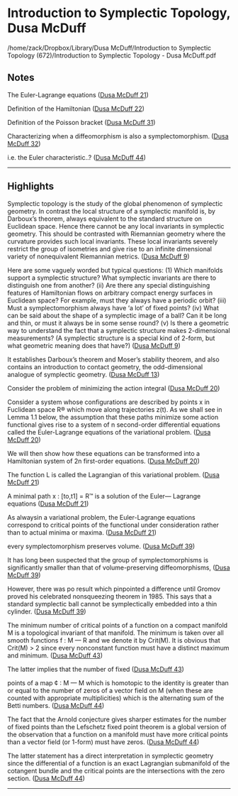# Introduction to Symplectic Topology, Dusa McDuff
/home/zack/Dropbox/Library/Dusa McDuff/Introduction to Symplectic Topology (672)/Introduction to Symplectic Topology - Dusa McDuff.pdf
## Notes
The Euler-Lagrange equations (<a href="file:////home/zack/Dropbox/Library/Dusa McDuff/Introduction to Symplectic Topology (672)/Introduction to Symplectic Topology - Dusa McDuff.pdf#page=21" target="_blank">Dusa McDuff 21</a>)</p>
Definition of the Hamiltonian (<a href="file:////home/zack/Dropbox/Library/Dusa McDuff/Introduction to Symplectic Topology (672)/Introduction to Symplectic Topology - Dusa McDuff.pdf#page=22" target="_blank">Dusa McDuff 22</a>)</p>
Definition of the Poisson bracket (<a href="file:////home/zack/Dropbox/Library/Dusa McDuff/Introduction to Symplectic Topology (672)/Introduction to Symplectic Topology - Dusa McDuff.pdf#page=31" target="_blank">Dusa McDuff 31</a>)</p>
Characterizing when a diffeomorphism is also a symplectomorphism. (<a href="file:////home/zack/Dropbox/Library/Dusa McDuff/Introduction to Symplectic Topology (672)/Introduction to Symplectic Topology - Dusa McDuff.pdf#page=32" target="_blank">Dusa McDuff 32</a>)</p>
i.e. the Euler characteristic..? (<a href="file:////home/zack/Dropbox/Library/Dusa McDuff/Introduction to Symplectic Topology (672)/Introduction to Symplectic Topology - Dusa McDuff.pdf#page=44" target="_blank">Dusa McDuff 44</a>)</p><hr>
## Highlights
Symplectic topology is the study of the global phenomenon of symplectic geometry. In contrast the local structure of a symplectic manifold is, by Darboux’s theorem, always equivalent to the standard structure on Euclidean space. Hence there cannot be any local invariants in symplectic geometry. This should be contrasted with Riemannian geometry where the curvature provides such local invariants. These local invariants severely restrict the group of isometries and give rise to an infinite dimensional variety of nonequivalent Riemannian metrics. (<a href="file:////home/zack/Dropbox/Library/Dusa McDuff/Introduction to Symplectic Topology (672)/Introduction to Symplectic Topology - Dusa McDuff.pdf#page=9" target="_blank">Dusa McDuff 9</a>)</p>
Here are some vaguely worded but typical questions: (1) Which manifolds support a symplectic structure? What symplectic invariants are there to distinguish one from another? (ii) Are there any special distinguishing features of Hamiltonian flows on arbitrary compact energy surfaces in Euclidean space? For example, must they always have a periodic orbit? (iii) Must a symplectomorphism always have ‘a lot’ of fixed points? (iv) What can be said about the shape of a symplectic image of a ball? Can it be long and thin, or must it always be in some sense round? (v) Is there a geometric way to understand the fact that a symplectic structure makes 2-dimensional measurements? (A symplectic structure is a special kind of 2-form, but what geometric meaning does that have?) (<a href="file:////home/zack/Dropbox/Library/Dusa McDuff/Introduction to Symplectic Topology (672)/Introduction to Symplectic Topology - Dusa McDuff.pdf#page=9" target="_blank">Dusa McDuff 9</a>)</p>
It establishes Darboux’s theorem and Moser’s stability theorem, and also contains an introduction to contact geometry, the odd-dimensional analogue of symplectic geometry. (<a href="file:////home/zack/Dropbox/Library/Dusa McDuff/Introduction to Symplectic Topology (672)/Introduction to Symplectic Topology - Dusa McDuff.pdf#page=13" target="_blank">Dusa McDuff 13</a>)</p>
Consider the problem of minimizing the action integral (<a href="file:////home/zack/Dropbox/Library/Dusa McDuff/Introduction to Symplectic Topology (672)/Introduction to Symplectic Topology - Dusa McDuff.pdf#page=20" target="_blank">Dusa McDuff 20</a>)</p>
Consider a system whose configurations are described by points x in Fuclidean space R® which move along trajectories z(t). As we shall see in Lemma 1.1 below, the assumption that these paths minimize some action functional gives rise to a system of n second-order differential equations called the Euler-Lagrange equations of the variational problem. (<a href="file:////home/zack/Dropbox/Library/Dusa McDuff/Introduction to Symplectic Topology (672)/Introduction to Symplectic Topology - Dusa McDuff.pdf#page=20" target="_blank">Dusa McDuff 20</a>)</p>
We will then show how these equations can be transformed into a Hamiltonian system of 2n first-order equations. (<a href="file:////home/zack/Dropbox/Library/Dusa McDuff/Introduction to Symplectic Topology (672)/Introduction to Symplectic Topology - Dusa McDuff.pdf#page=20" target="_blank">Dusa McDuff 20</a>)</p>
The function L is called the Lagrangian of this variational problem. (<a href="file:////home/zack/Dropbox/Library/Dusa McDuff/Introduction to Symplectic Topology (672)/Introduction to Symplectic Topology - Dusa McDuff.pdf#page=21" target="_blank">Dusa McDuff 21</a>)</p>
A minimal path x : [to,t1] = R™ is a solution of the Euler— Lagrange equations (<a href="file:////home/zack/Dropbox/Library/Dusa McDuff/Introduction to Symplectic Topology (672)/Introduction to Symplectic Topology - Dusa McDuff.pdf#page=21" target="_blank">Dusa McDuff 21</a>)</p>
As alwaysin a variational problem, the Euler-Lagrange equations correspond to critical points of the functional under consideration rather than to actual minima or maxima. (<a href="file:////home/zack/Dropbox/Library/Dusa McDuff/Introduction to Symplectic Topology (672)/Introduction to Symplectic Topology - Dusa McDuff.pdf#page=21" target="_blank">Dusa McDuff 21</a>)</p>
every symplectomorphism preserves volume. (<a href="file:////home/zack/Dropbox/Library/Dusa McDuff/Introduction to Symplectic Topology (672)/Introduction to Symplectic Topology - Dusa McDuff.pdf#page=39" target="_blank">Dusa McDuff 39</a>)</p>
It has long been suspected that the group of symplectomorphisms is significantly smaller than that of volume-preserving diffeomorphisms, (<a href="file:////home/zack/Dropbox/Library/Dusa McDuff/Introduction to Symplectic Topology (672)/Introduction to Symplectic Topology - Dusa McDuff.pdf#page=39" target="_blank">Dusa McDuff 39</a>)</p>
However, there was po result which pinpointed a difference until Gromov proved his celebrated nonsqueezing theorem in 1985. This says that a standard symplectic ball cannot be symplectically embedded into a thin cylinder. (<a href="file:////home/zack/Dropbox/Library/Dusa McDuff/Introduction to Symplectic Topology (672)/Introduction to Symplectic Topology - Dusa McDuff.pdf#page=39" target="_blank">Dusa McDuff 39</a>)</p>
The minimum number of critical points of a function on a compact manifold M is a topological invariant of that manifold. The minimum is taken over all smooth functions f : M — R and we denote it by Crit(M). It is obvious that Crit(M) > 2 since every nonconstant function must have a distinct maximum and minimum. (<a href="file:////home/zack/Dropbox/Library/Dusa McDuff/Introduction to Symplectic Topology (672)/Introduction to Symplectic Topology - Dusa McDuff.pdf#page=43" target="_blank">Dusa McDuff 43</a>)</p>
The latter implies that the number of fixed (<a href="file:////home/zack/Dropbox/Library/Dusa McDuff/Introduction to Symplectic Topology (672)/Introduction to Symplectic Topology - Dusa McDuff.pdf#page=43" target="_blank">Dusa McDuff 43</a>)</p>
points of a map ¢ : M — M which is homotopic to the identity is greater than or equal to the number of zeros of a vector field on M (when these are counted with appropriate multiplicities) which is the alternating sum of the Betti numbers. (<a href="file:////home/zack/Dropbox/Library/Dusa McDuff/Introduction to Symplectic Topology (672)/Introduction to Symplectic Topology - Dusa McDuff.pdf#page=44" target="_blank">Dusa McDuff 44</a>)</p>
The fact that the Arnold conjecture gives sharper estimates for the number of fixed points than the Lefschetz fixed point theorem is a global version of the observation that a function on a manifold must have more critical points than a vector field (or 1-form) must have zeros. (<a href="file:////home/zack/Dropbox/Library/Dusa McDuff/Introduction to Symplectic Topology (672)/Introduction to Symplectic Topology - Dusa McDuff.pdf#page=44" target="_blank">Dusa McDuff 44</a>)</p>
The latter statement has a direct interpretation in symplectic geometry since the differential of a function is an exact Lagrangian submanifold of the cotangent bundle and the critical points are the intersections with the zero section. (<a href="file:////home/zack/Dropbox/Library/Dusa McDuff/Introduction to Symplectic Topology (672)/Introduction to Symplectic Topology - Dusa McDuff.pdf#page=44" target="_blank">Dusa McDuff 44</a>)</p><hr>
